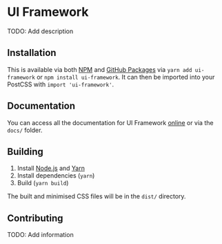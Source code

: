 # UI Framework
TODO: Add description

## Installation
This is available via both [NPM]() and [GitHub Packages]() via `yarn add ui-framework` or `npm install ui-framework`. It can then be imported into your PostCSS with `import 'ui-framework'`. 

## Documentation
You can access all the documentation for UI Framework [online](https://docs.uiframework.com) or via the `docs/` folder.

## Building
1. Install [Node.js](https://nodejs.org) and [Yarn](https://yarnpkg.com)
2. Install dependencies (`yarn`)
3. Build (`yarn build`)

The built and minimised CSS files will be in the `dist/` directory.

## Contributing
TODO: Add information
